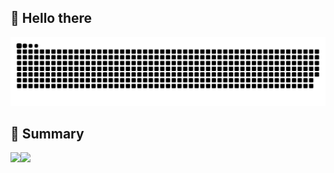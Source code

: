 <h2>👋 Hello there</h3> 
<picture>
  <source media="(prefers-color-scheme: dark)" srcset="https://github.com/tahitimoon/tahitimoon/blob/output/github-contribution-grid-snake-dark.svg">
  <source media="(prefers-color-scheme: light)" srcset="https://github.com/tahitimoon/tahitimoon/blob/output/github-contribution-grid-snake.svg">
  <img alt="github-snake" src="https://github.com/tahitimoon/tahitimoon/blob/output/github-contribution-grid-snake.svg">
</picture>
<h2>🤔 Summary</h3>
<p style="display: flex;align-items: center;">
  <img height="150" src="https://github-readme-stats-woad-two-22.vercel.app/api?username=tahitimoon&show_icons=true&theme=radical&count_private=true">
  <img height="150" src="https://github-readme-stats-woad-two-22.vercel.app/api/top-langs/?username=tahitimoon&layout=compact&theme=radical">
</p>
